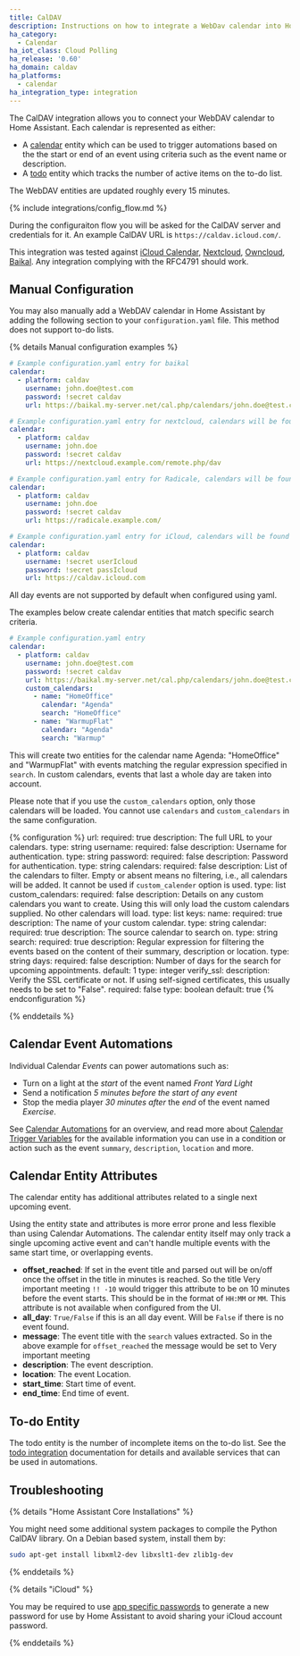 ```yaml
---
title: CalDAV
description: Instructions on how to integrate a WebDav calendar into Home Assistant.
ha_category:
  - Calendar
ha_iot_class: Cloud Polling
ha_release: '0.60'
ha_domain: caldav
ha_platforms:
  - calendar
ha_integration_type: integration
---
```


The CalDAV integration allows you to connect your WebDAV calendar to Home Assistant.
Each calendar is represented as either:

-  A [calendar](/integrations/calendar) entity which can be used to trigger automations based on the the start or end of an event using criteria such as the event name or description.
- A [todo](/integrations/todo) entity which tracks the number of active items
on the to-do list.

The WebDAV entities are updated roughly every 15 minutes. 

{% include integrations/config_flow.md %}

During the configuraiton flow you will be asked for the CalDAV server and credentials
for it. An example CalDAV URL is `https://caldav.icloud.com/`.

This integration was tested against [iCloud Calendar](https://www.icloud.com/calendar/), [Nextcloud](https://nextcloud.com/), [Owncloud](https://owncloud.org/), [Baikal](https://sabre.io/baikal/). Any integration complying with the RFC4791 should work.

## Manual Configuration

You may also manually add a WebDAV calendar in Home Assistant by adding the following section to your `configuration.yaml` file. This method does not support to-do lists.

{% details Manual configuration examples %}

```yaml
# Example configuration.yaml entry for baikal
calendar:
  - platform: caldav
    username: john.doe@test.com
    password: !secret caldav
    url: https://baikal.my-server.net/cal.php/calendars/john.doe@test.com/default
```

```yaml
# Example configuration.yaml entry for nextcloud, calendars will be found automatically
calendar:
  - platform: caldav
    username: john.doe
    password: !secret caldav
    url: https://nextcloud.example.com/remote.php/dav
```

```yaml
# Example configuration.yaml entry for Radicale, calendars will be found automatically
calendar:
  - platform: caldav
    username: john.doe
    password: !secret caldav
    url: https://radicale.example.com/
```

```yaml
# Example configuration.yaml entry for iCloud, calendars will be found automatically
calendar:
  - platform: caldav
    username: !secret userIcloud
    password: !secret passIcloud
    url: https://caldav.icloud.com
```

All day events are not supported by default when configured using yaml.

The examples below create calendar entities that match specific search criteria.

```yaml
# Example configuration.yaml entry
calendar:
  - platform: caldav
    username: john.doe@test.com
    password: !secret caldav
    url: https://baikal.my-server.net/cal.php/calendars/john.doe@test.com/default
    custom_calendars:
      - name: "HomeOffice"
        calendar: "Agenda"
        search: "HomeOffice"
      - name: "WarmupFlat"
        calendar: "Agenda"
        search: "Warmup"
```

This will create two entities for the calendar name Agenda: "HomeOffice" and "WarmupFlat" with events matching the regular expression specified in `search`. In custom calendars, events that last a whole day are taken into account.

Please note that if you use the `custom_calendars` option, only those calendars will be loaded. You cannot use `calendars` and `custom_calendars` in the same configuration.

{% configuration %}
url:
  required: true
  description: The full URL to your calendars.
  type: string
username:
  required: false
  description: Username for authentication.
  type: string
password:
  required: false
  description: Password for authentication.
  type: string
calendars:
  required: false
  description: List of the calendars to filter. Empty or absent means no filtering, i.e., all calendars will be added. It cannot be used if `custom_calender` option is used.
  type: list
custom_calendars:
  required: false
  description: Details on any custom calendars you want to create. Using this will only load the custom calendars supplied. No other calendars will load.
  type: list
  keys:
    name:
      required: true
      description: The name of your custom calendar.
      type: string
    calendar:
      required: true
      description: The source calendar to search on.
      type: string
    search:
      required: true
      description: Regular expression for filtering the events based on the content of their summary, description or location.
      type: string
days:
  required: false
  description: Number of days for the search for upcoming appointments.
  default: 1
  type: integer
verify_ssl:
  description: Verify the SSL certificate or not. If using self-signed certificates, this usually needs to be set to "False".
  required: false
  type: boolean
  default: true
{% endconfiguration %}

{% enddetails %}


## Calendar Event Automations

Individual Calendar *Events* can power automations such as:

- Turn on a light at the *start* of the event named *Front Yard Light*
- Send a notification *5 minutes before the start of any event*
- Stop the media player *30 minutes after* the *end* of the event named *Exercise*.

See [Calendar Automations](/integrations/calendar#automation) for an overview, and read more about [Calendar Trigger Variables](/docs/automation/templating/#calendar) for the available information you can use in a condition or action such as the event `summary`, `description`, `location` and more.

## Calendar Entity Attributes

The calendar entity has additional attributes related to a single next upcoming event.

<div class='note'>

Using the entity state and attributes is more error prone and less flexible than using Calendar Automations. The calendar entity itself may only track a single upcoming active event and can't handle multiple events with the same start time, or overlapping events.

</div>

- **offset_reached**: If set in the event title and parsed out will be on/off once the offset in the title in minutes is reached. So the title Very important meeting `!! -10` would trigger this attribute to be on 10 minutes before the event starts. This should be in the format of `HH:MM` or `MM`. This attribute is not available when configured from the UI.
- **all_day**: `True/False` if this is an all day event. Will be `False` if there is no event found.
- **message**: The event title with the `search` values extracted. So in the above example for `offset_reached` the message would be set to Very important meeting
- **description**: The event description.
- **location**: The event Location.
- **start_time**: Start time of event.
- **end_time**: End time of event.

## To-do Entity

The todo entity is the number of incomplete items on the to-do list. See the
[todo integration](/integrations/todo) documentation for details and available
services that can be used in automations.

## Troubleshooting

{% details "Home Assistant Core Installations" %}

You might need some additional system packages to compile the Python CalDAV library. On a Debian based system, install them by:

```bash
sudo apt-get install libxml2-dev libxslt1-dev zlib1g-dev
```

{% enddetails %}

{% details "iCloud" %}

You may be required to use [app specific passwords](https://support.apple.com/en-us/102654)
to generate a new password for use by Home Assistant to avoid sharing your iCloud account
password.

{% enddetails %}